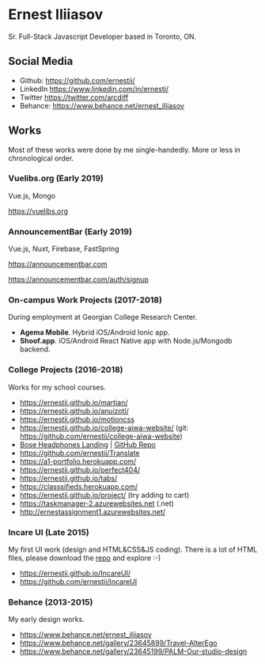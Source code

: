 # Ernest Iliiasov
Sr. Full-Stack Javascript Developer based in Toronto, ON.


## Social Media
* Github: https://github.com/ernestii/
* LinkedIn https://www.linkedin.com/in/ernesti/
* Twitter https://twitter.com/arcdiff
* Behance: https://www.behance.net/ernest_iliiasov 


## Works
Most of these works were done by me single-handedly. More or less in chronological order.

### Vuelibs.org (Early 2019)
Vue.js, Mongo

https://vuelibs.org 


### AnnouncementBar (Early 2019)
Vue.js, Nuxt, Firebase, FastSpring

https://announcementbar.com

https://announcementbar.com/auth/signup 


### On-campus Work Projects (2017-2018)
During employment at Georgian College Research Center.

* **Agema Mobile**. Hybrid iOS/Android Ionic app.
* **Shoof.app**. iOS/Android React Native app with Node.js/Mongodb backend.

### College Projects (2016-2018)
Works for my school courses.
* https://ernestii.github.io/martian/
* https://ernestii.github.io/anuizotl/
* https://ernestii.github.io/motioncss
* https://ernestii.github.io/college-aiwa-website/ (git: https://github.com/ernestii/college-aiwa-website)
* [Bose Headphones Landing](https://ernestii.github.io/comp1054-project2/) | [GitHub Repo](https://github.com/ernestii/comp1054-project2)
* https://github.com/ernestii/Translate
* https://a1-portfolio.herokuapp.com/ 
* https://ernestii.github.io/perfect404/ 
* https://ernestii.github.io/tabs/ 
* https://classsifieds.herokuapp.com/ 
* https://ernestii.github.io/project/ (try adding to cart)
* https://taskmanager-2.azurewebsites.net (.net)
* http://ernestassignment1.azurewebsites.net/ 


### Incare UI (Late 2015)
My first UI work (design and HTML&CSS&JS coding). There is a lot of HTML files, please download the [repo](https://github.com/ernestii/IncareUI) and explore :-)
* https://ernestii.github.io/IncareUI/
* https://github.com/ernestii/IncareUI

### Behance (2013-2015)
My early design works.
* https://www.behance.net/ernest_iliiasov 
* https://www.behance.net/gallery/23645899/Travel-AlterEgo 
* https://www.behance.net/gallery/23645199/PALM-Our-studio-design 

